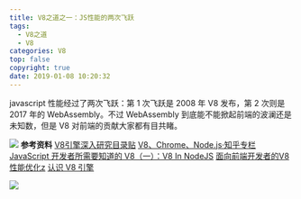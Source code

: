 ```yaml
---
title: V8之道之一：JS性能的两次飞跃
tags:
  - V8之道
  - V8
categories: V8
top: false
copyright: true
date: 2019-01-08 10:20:32
---
```

javascript 性能经过了两次飞跃：第 1 次飞跃是 2008 年 V8 发布，第 2 次则是 2017 年的 WebAssembly。不过 WebAssembly 到底能不能掀起前端的波澜还是未知数，但是 V8 对前端的贡献大家都有目共睹。
<!--more-->
![](https://segmentfault.com/img/bVKkio?w=2232&h=1840)
**参考资料**
[V8引擎深入研究目录贴](https://segmentfault.com/a/1190000008618731)
[V8、Chrome、Node.js·知乎专栏](https://zhuanlan.zhihu.com/v8core)
[JavaScript 开发者所需要知道的 V8（一）：V8 In NodeJS](http://huang-jerryc.com/2016/11/08/the-v8-what-javascripter-should-konw-of-v8-in-nodejs/)
[面向前端开发者的V8性能优化z](https://docs.google.com/presentation/d/1YVWcMjrqbUZBnITUaIlo6-uqGCo2Q6iHNg1uz8JDeGY/edit#slide=id.p4)
[认识 V8 引擎](https://zhuanlan.zhihu.com/p/27628685)

![](http://static.zhyjor.com/wexin.png)
